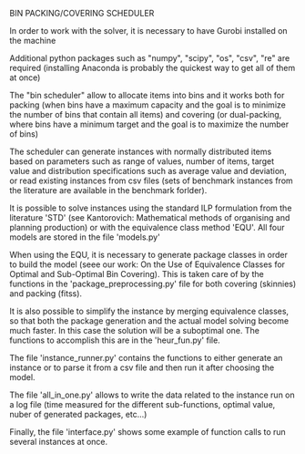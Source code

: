 BIN PACKING/COVERING SCHEDULER

In order to work with the solver, it is necessary to have Gurobi installed on the machine

Additional python packages such as "numpy", "scipy", "os", "csv", "re" are required (installing Anaconda is probably the quickest way to get all of them at once)

The "bin scheduler" allow to allocate items into bins and it works both for packing (when bins have a maximum capacity and the goal is to minimize the number of bins that contain all items) and covering (or dual-packing, where bins have a minimum target and the goal is to maximize the number of bins)

The scheduler can generate instances with normally distributed items based on parameters such as range of values, number of items, target value and distribution specifications such as average value and deviation, or read existing instances from csv files (sets of benchmark instances from the literature are available in the benchmark forlder). 

It is possible to solve instances using the standard ILP formulation from the literature 'STD' (see Kantorovich: Mathematical methods of organising and planning production) or with the equivalence class method 'EQU'. All four models are stored in the file 'models.py'
 
When using the EQU, it is necessary to generate package classes in order to build the model (seee our work: On the Use of Equivalence Classes for Optimal and Sub-Optimal Bin Covering). This is taken care of by the functions in the 'package_preprocessing.py' file for both covering (skinnies) and packing (fitss). 

It is also possible to simplify the instance by merging equivalence classes, so that both the package generation and the actual model solving become much faster. In this case the solution will be a suboptimal one. The functions to accomplish this are in the 'heur_fun.py' file. 

The file 'instance_runner.py' contains the functions to either generate an instance or to parse it from a csv file and then run it after choosing the model.

The file 'all_in_one.py' allows to write the data related to the instance run on a log file (time measured for the different sub-functions, optimal value, nuber of generated packages, etc...)

Finally, the file 'interface.py' shows some example of function calls to run several instances at once.
